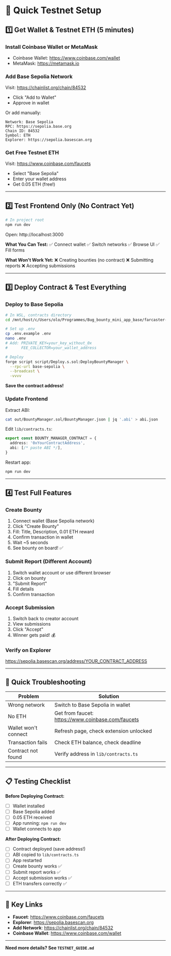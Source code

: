 # 🚀 Quick Testnet Setup

## 1️⃣ Get Wallet & Testnet ETH (5 minutes)

### Install Coinbase Wallet or MetaMask
- Coinbase Wallet: https://www.coinbase.com/wallet
- MetaMask: https://metamask.io

### Add Base Sepolia Network
Visit: https://chainlist.org/chain/84532
- Click "Add to Wallet"
- Approve in wallet

Or add manually:
```
Network: Base Sepolia
RPC: https://sepolia.base.org
Chain ID: 84532
Symbol: ETH
Explorer: https://sepolia.basescan.org
```

### Get Free Testnet ETH
Visit: https://www.coinbase.com/faucets
- Select "Base Sepolia"
- Enter your wallet address
- Get 0.05 ETH (free!)

---

## 2️⃣ Test Frontend Only (No Contract Yet)

```powershell
# In project root
npm run dev
```

Open: http://localhost:3000

**What You Can Test:**
✅ Connect wallet
✅ Switch networks
✅ Browse UI
✅ Fill forms

**What Won't Work Yet:**
❌ Creating bounties (no contract)
❌ Submitting reports
❌ Accepting submissions

---

## 3️⃣ Deploy Contract & Test Everything

### Deploy to Base Sepolia

```bash
# In WSL, contracts directory
cd /mnt/host/c/Users/olo/Programmes/Bug_bounty_mini_app_base/farcaster-bug-bounty/contracts

# Set up .env
cp .env.example .env
nano .env
# Add: PRIVATE_KEY=your_key_without_0x
#      FEE_COLLECTOR=your_wallet_address

# Deploy
forge script script/Deploy.s.sol:DeployBountyManager \
  --rpc-url base-sepolia \
  --broadcast \
  -vvvv
```

**Save the contract address!**

### Update Frontend

Extract ABI:
```bash
cat out/BountyManager.sol/BountyManager.json | jq '.abi' > abi.json
```

Edit `lib/contracts.ts`:
```typescript
export const BOUNTY_MANAGER_CONTRACT = {
  address: '0xYourContractAddress',
  abi: [/* paste ABI */],
}
```

Restart app:
```powershell
npm run dev
```

---

## 4️⃣ Test Full Features

### Create Bounty
1. Connect wallet (Base Sepolia network)
2. Click "Create Bounty"
3. Fill: Title, Description, 0.01 ETH reward
4. Confirm transaction in wallet
5. Wait ~5 seconds
6. See bounty on board! ✅

### Submit Report (Different Account)
1. Switch wallet account or use different browser
2. Click on bounty
3. "Submit Report"
4. Fill details
5. Confirm transaction

### Accept Submission
1. Switch back to creator account
2. View submissions
3. Click "Accept"
4. Winner gets paid! 💰

### Verify on Explorer
https://sepolia.basescan.org/address/YOUR_CONTRACT_ADDRESS

---

## 🐛 Quick Troubleshooting

| Problem | Solution |
|---------|----------|
| Wrong network | Switch to Base Sepolia in wallet |
| No ETH | Get from faucet: https://www.coinbase.com/faucets |
| Wallet won't connect | Refresh page, check extension unlocked |
| Transaction fails | Check ETH balance, check deadline |
| Contract not found | Verify address in `lib/contracts.ts` |

---

## 📋 Testing Checklist

**Before Deploying Contract:**
- [ ] Wallet installed
- [ ] Base Sepolia added
- [ ] 0.05 ETH received
- [ ] App running: `npm run dev`
- [ ] Wallet connects to app

**After Deploying Contract:**
- [ ] Contract deployed (save address!)
- [ ] ABI copied to `lib/contracts.ts`
- [ ] App restarted
- [ ] Create bounty works ✅
- [ ] Submit report works ✅
- [ ] Accept submission works ✅
- [ ] ETH transfers correctly ✅

---

## 🎯 Key Links

- **Faucet**: https://www.coinbase.com/faucets
- **Explorer**: https://sepolia.basescan.org
- **Add Network**: https://chainlist.org/chain/84532
- **Coinbase Wallet**: https://www.coinbase.com/wallet

---

**Need more details? See `TESTNET_GUIDE.md`**
